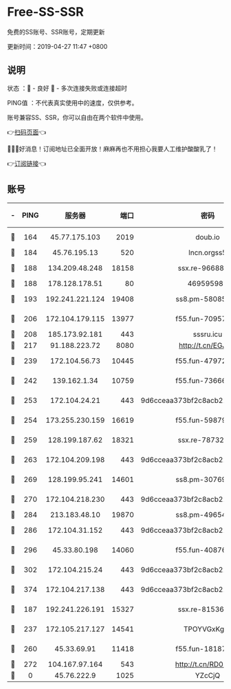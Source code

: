 # Free-SS-SSR

免费的SS账号、SSR账号，定期更新

更新时间：2019-04-27 11:47 +0800

## 说明

状态     ：🙂 - 良好 🙁 - 多次连接失败或连接超时

PING值   ：不代表真实使用中的速度，仅供参考。

账号兼容SS、SSR，你可以自由在两个软件中使用。

👉[扫码页面](https://liesauer.github.io/Free-SS-SSR/)👈

🎉🎉🎉好消息！订阅地址已全面开放！麻麻再也不用担心我要人工维护酸酸乳了！

👉[订阅链接](https://www.liesauer.net/yogurt/subscribe?ACCESS_TOKEN=DAYxR3mMaZAsaqUb)👈

## 账号

|-|PING|服务器|端口|密码|加密方式|区域|
|:----:|:----:|:-----:|-----:|:----:|:----:|:----:|
|🙂|164|45.77.175.103|2019|doub.io|aes-128-ctr|SG|
|🙂|184|45.76.195.13|520|lncn.orgss5|rc4|JP|
|🙂|188|134.209.48.248|18158|ssx.re-96688655|aes-256-cfb|US|
|🙂|188|178.128.178.51|80|469595985|chacha20|US|
|🙂|193|192.241.221.124|19408|ss8.pm-58085751|aes-256-cfb|US|
|🙂|206|172.104.179.115|13977|f55.fun-70957835|aes-256-cfb|SG|
|🙂|208|185.173.92.181|443|sssru.icu|rc4-md5|RU|
|🙂|217|91.188.223.72|8080|http://t.cn/EGJIyrl|rc4-md5|RU|
|🙂|239|172.104.56.73|10445|f55.fun-47972677|aes-256-cfb|SG|
|🙂|242|139.162.1.34|10759|f55.fun-73666722|aes-256-cfb|SG|
|🙂|253|172.104.24.21|443|9d6cceaa373bf2c8acb22e60b6a58be6|aes-256-cfb|US|
|🙂|254|173.255.230.159|16619|f55.fun-59879054|aes-256-cfb|US|
|🙂|259|128.199.187.62|18321|ssx.re-78732980|aes-256-cfb|SG|
|🙂|263|172.104.209.198|443|9d6cceaa373bf2c8acb22e60b6a58be6|aes-256-cfb|US|
|🙂|269|128.199.95.241|14601|ss8.pm-30769440|aes-256-cfb|SG|
|🙂|270|172.104.218.230|443|9d6cceaa373bf2c8acb22e60b6a58be6|aes-256-cfb|US|
|🙂|284|213.183.48.10|19870|ss8.pm-49654295|rc4-md5|RU|
|🙂|286|172.104.31.152|443|9d6cceaa373bf2c8acb22e60b6a58be6|aes-256-cfb|US|
|🙂|296|45.33.80.198|14060|f55.fun-40876672|aes-256-cfb|US|
|🙂|302|172.104.215.24|443|9d6cceaa373bf2c8acb22e60b6a58be6|aes-256-cfb|US|
|🙂|374|172.104.217.138|443|9d6cceaa373bf2c8acb22e60b6a58be6|aes-256-cfb|US|
|🙂|187|192.241.226.191|15327|ssx.re-81536491|aes-256-cfb|US|
|🙂|237|172.105.217.127|14541|TPOYVGxKglpi|aes-256-cfb|JP|
|🙂|260|45.33.69.91|11418|f55.fun-18187901|aes-256-cfb|US|
|🙂|272|104.167.97.164|543|http://t.cn/RD0D7sx|rc4-md5|CA|
|🙁|0|45.76.222.9|1025|YZcCjQ|rc4-md5|JP|
